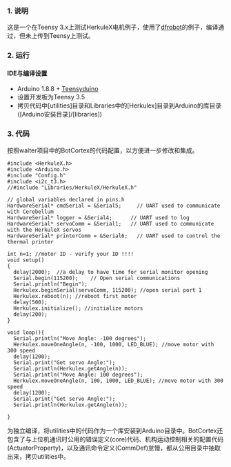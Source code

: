 ### 1. 说明
这是一个在Teensy 3.x上测试HerkuleX电机例子，使用了[dfrobot](https://www.dfrobot.com/wiki/index.php/Herkulex_DRS-0101_SKU:SER0032)的例子，编译通过，但未上传到Teensy上测试。

### 2. 运行
#### IDE与编译设置
* Arduino 1.8.8 + [Teensyduino](https://www.pjrc.com/teensy/teensyduino.html)
* 设置开发板为Teensy 3.5
* 拷贝代码中[utilities]目录和Libraries中的[Herkulex]目录到Arduino的库目录([Arduino安装目录]/[libraries])

### 3. 代码
按照walter项目中的BotCortex的代码配置，以方便进一步修改和集成。

```
#include <HerkuleX.h>
#include <Arduino.h>
#include "Config.h"
#include <i2c_t3.h>
//#include "Libraries/HerkuleX/HerkuleX.h"

// global variables declared in pins.h
HardwareSerial* cmdSerial = &Serial5;     // UART used to communicate with Cerebellum
HardwareSerial* logger = &Serial4;      // UART used to log
HardwareSerial* servoComm = &Serial1;   // UART used to communicate with the HerkuleX servos
HardwareSerial* printerComm = &Serial6;   // UART used to control the thermal printer

int n=1; //motor ID - verify your ID !!!!
void setup()  
{
  delay(2000);  //a delay to have time for serial monitor opening
  Serial.begin(115200);    // Open serial communications
  Serial.println("Begin");
  Herkulex.beginSerial(servoComm, 115200); //open serial port 1 
  Herkulex.reboot(n); //reboot first motor
  delay(500);   
  Herkulex.initialize(); //initialize motors
  delay(200);  
}

void loop(){
  Serial.println("Move Angle: -100 degrees");
  Herkulex.moveOneAngle(n, -100, 1000, LED_BLUE); //move motor with 300 speed  
  delay(1200);
  Serial.print("Get servo Angle:");
  Serial.println(Herkulex.getAngle(n));
  Serial.println("Move Angle: 100 degrees");
  Herkulex.moveOneAngle(n, 100, 1000, LED_BLUE); //move motor with 300 speed  
  delay(1200);
  Serial.print("Get servo Angle:");
  Serial.println(Herkulex.getAngle(n));
  
}

```

为独立编译，将utilities中的代码作为一个库安装到Arduino目录中。BotCortex还包含了与上位机通讯时公用的错误定义(core)代码、机构运动控制相关的配置代码(ActuatorProperty)，以及通讯命令定义(CommDef)怠慢，都从公用目录中抽取出来，拷贝utilities中。